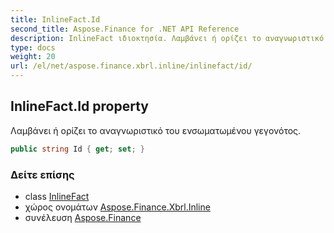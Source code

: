 ```yaml
---
title: InlineFact.Id
second_title: Aspose.Finance for .NET API Reference
description: InlineFact ιδιοκτησία. Λαμβάνει ή ορίζει το αναγνωριστικό του ενσωματωμένου γεγονότος.
type: docs
weight: 20
url: /el/net/aspose.finance.xbrl.inline/inlinefact/id/
---
```

## InlineFact.Id property

Λαμβάνει ή ορίζει το αναγνωριστικό του ενσωματωμένου γεγονότος.

```csharp
public string Id { get; set; }
```

### Δείτε επίσης

* class [InlineFact](../)
* χώρος ονομάτων [Aspose.Finance.Xbrl.Inline](../../inlinefact/)
* συνέλευση [Aspose.Finance](../../../)


